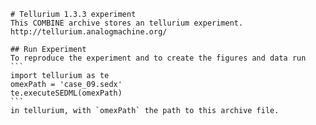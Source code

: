 
        # Tellurium 1.3.3 experiment
        This COMBINE archive stores an tellurium experiment.
        http://tellurium.analogmachine.org/

        ## Run Experiment
        To reproduce the experiment and to create the figures and data run
        ```
        import tellurium as te
        omexPath = 'case_09.sedx'
        te.executeSEDML(omexPath)
        ```
        in tellurium, with `omexPath` the path to this archive file.
        